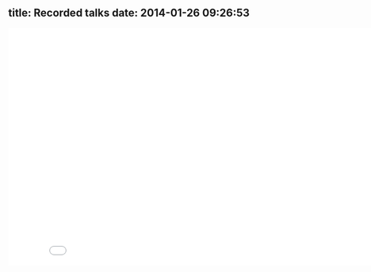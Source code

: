 title: Recorded talks
date: 2014-01-26 09:26:53
---
<iframe width="853" height="480" src="//www.youtube.com/embed/videoseries?list=PLmI-gVUhoHby1WpBPqcfI3NHD4n3VCH9N" frameborder="0" allowfullscreen></iframe>

